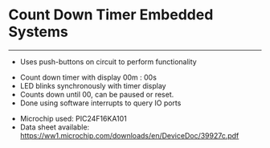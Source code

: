 # Count Down Timer Embedded Systems
---
- Uses push-buttons on circuit to perform functionality
* Count down timer with display 00m : 00s
* LED blinks synchronously with timer display
* Counts down until 00, can be paused or reset.
* Done using software interrupts to query IO ports
- Microchip used: PIC24F16KA101 
- Data sheet available: https://ww1.microchip.com/downloads/en/DeviceDoc/39927c.pdf
